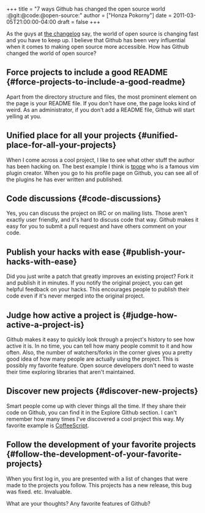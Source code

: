 +++
title = "7 ways Github has changed the open source world   :@git:@code:@open-source:"
author = ["Honza Pokorny"]
date = 2011-03-05T21:00:00-04:00
draft = false
+++

As the guys at [the changelog](http://thechangelog.com) say, the world of open source is changing fast
and you have to keep up. I believe that Github has been very influential when
it comes to making open source more accessible. How has Github changed the
world of open source?


## Force projects to include a good README {#force-projects-to-include-a-good-readme}

Apart from the directory structure and files, the most prominent element on the
page is your README file. If you don't have one, the page looks kind of weird. As
an administrator, if you don't add a README file, Github will start yelling at
you.


## Unified place for all your projects {#unified-place-for-all-your-projects}

When I come across a cool project, I like to see what other stuff the author
has been hacking on. The best example I think is [tpope](http://github.com/tpope) who is a famous
vim plugin creator. When you go to his profile page on Github, you can see all
of the plugins he has ever written and published.


## Code discussions {#code-discussions}

Yes, you can discuss the project on IRC or on mailing lists. Those aren't
exactly user friendly, and it's hard to discuss code that way. Github makes it
easy for you to submit a pull request and have others comment on your code.


## Publish your hacks with ease {#publish-your-hacks-with-ease}

Did you just write a patch that greatly improves an existing project? Fork it
and publish it in minutes. If you notify the original project, you can get
helpful feedback on your hacks. This encourages people to publish their code
even if it's never merged into the original project.


## Judge how active a project is {#judge-how-active-a-project-is}

Github makes it easy to quickly look through a project's history to see how
active it is. In no time, you can tell how many people commit to it and how
often. Also, the number of watchers/forks in the corner gives you a pretty good
idea of how many people are actually using the project. This is possibly my
favorite feature. Open source developers don't need to waste their time
exploring libraries that aren't maintained.


## Discover new projects {#discover-new-projects}

Smart people come up with clever things all the time. If they share their code
on Github, you can find it in the Explore Github section. I can't remember how
many times I've discovered a cool project this way. My favorite example is
[CoffeeScript](https://github.com/jashkenas/coffee-script).


## Follow the development of your favorite projects {#follow-the-development-of-your-favorite-projects}

When you first log in, you are presented with a list of changes that were made
to the projects you follow. This projects has a new release, this bug was
fixed. etc. Invaluable.

What are your thoughts? Any favorite features of Github?
